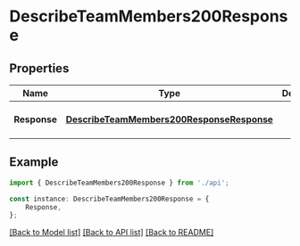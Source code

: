 # DescribeTeamMembers200Response


## Properties

Name | Type | Description | Notes
------------ | ------------- | ------------- | -------------
**Response** | [**DescribeTeamMembers200ResponseResponse**](DescribeTeamMembers200ResponseResponse.md) |  | [optional] [default to undefined]

## Example

```typescript
import { DescribeTeamMembers200Response } from './api';

const instance: DescribeTeamMembers200Response = {
    Response,
};
```

[[Back to Model list]](../README.md#documentation-for-models) [[Back to API list]](../README.md#documentation-for-api-endpoints) [[Back to README]](../README.md)
